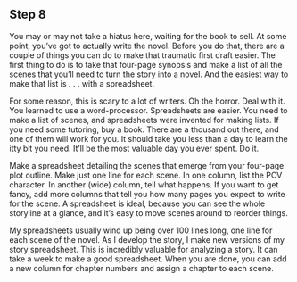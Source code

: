 ## Step 8
You may or may not take a hiatus here, waiting for the book to sell. At some
point, you’ve got to actually write the novel. Before you do that, there are
a couple of things you can do to make that traumatic first draft easier. The
first thing to do is to take that four-page synopsis and make a list of all the
scenes that you’ll need to turn the story into a novel. And the easiest way to
make that list is . . . with a spreadsheet.

For some reason, this is scary to a lot of writers. Oh the horror. Deal with it.
You learned to use a word-processor. Spreadsheets are easier. You need to make
a list of scenes, and spreadsheets were invented for making lists. If you need
some tutoring, buy a book. There are a thousand out there, and one of them will
work for you. It should take you less than a day to learn the itty bit you need.
It’ll be the most valuable day you ever spent. Do it.

Make a spreadsheet detailing the scenes that emerge from your four-page plot
outline. Make just one line for each scene. In one column, list the POV
character. In another (wide) column, tell what happens. If you want to get
fancy, add more columns that tell you how many pages you expect to write for the
scene. A spreadsheet is ideal, because you can see the whole storyline at
a glance, and it’s easy to move scenes around to reorder things.

My spreadsheets usually wind up being over 100 lines long, one line for each
scene of the novel. As I develop the story, I make new versions of my story
spreadsheet. This is incredibly valuable for analyzing a story. It can take
a week to make a good spreadsheet. When you are done, you can add a new column
for chapter numbers and assign a chapter to each scene.
